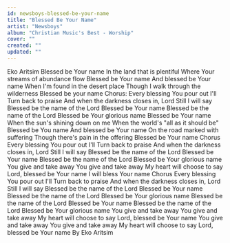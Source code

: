 ```yaml
---
id: newsboys-blessed-be-your-name
title: "Blessed Be Your Name"
artist: "Newsboys"
album: "Christian Music's Best - Worship"
cover: ""
created: ""
updated: ""
---
```


Eko Aritsim
Blessed be Your name
In the land that is plentiful
Where Your streams of abundance flow
Blessed be Your name
And blessed be Your name
When I'm found in the desert place
Though I walk through the wilderness
Blessed be your name
Chorus:
Every blessing You pour out I'll
Turn back to praise
And when the darkness closes in, Lord
Still I will say
Blessed be the name of the Lord
Blessed be Your name
Blessed be the name of the Lord
Blessed be Your glorious name
Blessed be Your name
When the sun's shining down on me
When the world's "all as it should be"
Blessed be You name
And blessed be Your name
On the road marked with suffering
Though there's pain in the offering
Blessed be Your name
Chorus
Every blessing You pour out I'll
Turn back to praise
And when the darkness closes in, Lord
Still I will say
Blessed be the name of the Lord
Blessed be Your name
Blessed be the name of the Lord
Blessed be Your glorious name
You give and take away
You give and take away
My heart will choose to say
Lord, blessed be Your name
I will bless Your name
Chorus
Every blessing You pour out I'll
Turn back to praise
And when the darkness closes in, Lord
Still I will say
Blessed be the name of the Lord
Blessed be Your name
Blessed be the name of the Lord
Blessed be Your glorious name
Blessed be the name of the Lord
Blessed be Your name
Blessed be the name of the Lord
Blessed be Your glorious name
You give and take away
You give and take away
My heart will choose to say
Lord, blessed be Your name
You give and take away
You give and take away
My heart will choose to say
Lord, blessed be Your name
By Eko Aritsim